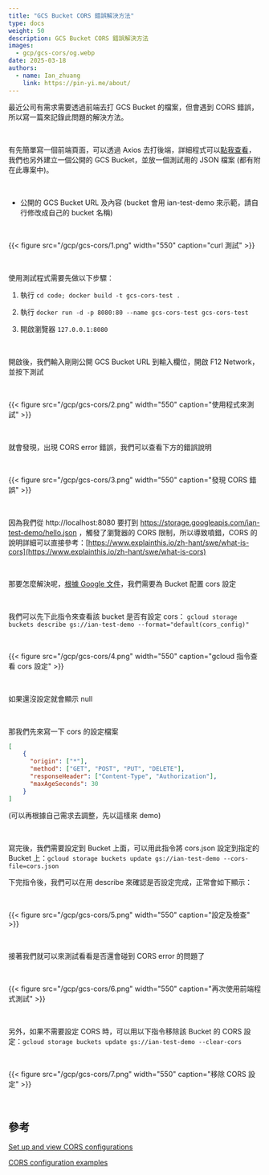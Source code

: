 ```yaml
---
title: "GCS Bucket CORS 錯誤解決方法"
type: docs
weight: 50
description: GCS Bucket CORS 錯誤解決方法
images:
  - gcp/gcs-cors/og.webp
date: 2025-03-18
authors:
  - name: Ian_zhuang
    link: https://pin-yi.me/about/
---
```


最近公司有需求需要透過前端去打 GCS Bucket 的檔案，但會遇到 CORS 錯誤，所以寫一篇來記錄此問題的解決方法。

<br>

有先簡單寫一個前端頁面，可以透過 Axios 去打後端，詳細程式可以[點我查看](https://github.com/880831ian/gcs-cors)，我們也另外建立一個公開的 GCS Bucket，並放一個測試用的 JSON 檔案
(都有附在此專案中)。

<br>

- 公開的 GCS Bucket URL 及內容 (bucket 會用 ian-test-demo 來示範，請自行修改成自己的 bucket 名稱)

<br>

{{< figure src="/gcp/gcs-cors/1.png" width="550" caption="curl 測試" >}}

<br>

使用測試程式需要先做以下步驟：

1. 執行 `cd code; docker build -t gcs-cors-test .`

2. 執行 `docker run -d -p 8080:80 --name gcs-cors-test gcs-cors-test`

3. 開啟瀏覽器 `127.0.0.1:8080`

<br>

開啟後，我們輸入剛剛公開 GCS Bucket URL 到輸入欄位，開啟 F12 Network，並按下測試

<br>

{{< figure src="/gcp/gcs-cors/2.png" width="550" caption="使用程式來測試" >}}

<br>

就會發現，出現 CORS error 錯誤，我們可以查看下方的錯誤說明

<br>

{{< figure src="/gcp/gcs-cors/3.png" width="550" caption="發現 CORS 錯誤" >}}

<br>

因為我們從 http://localhost:8080 要打到 https://storage.googleapis.com/ian-test-demo/hello.json ，觸發了瀏覽器的 CORS 限制，所以導致噴錯，CORS 的說明詳細可以直接參考：[https://www.explainthis.io/zh-hant/swe/what-is-cors](https://www.explainthis.io/zh-hant/swe/what-is-cors)

<br>

那要怎麼解決呢，[根據 Google 文件](https://cloud.google.com/storage/docs/using-cors#command-line)，我們需要為 Bucket 配置 cors 設定

<br>

 我們可以先下此指令來查看該 bucket 是否有設定 cors： `gcloud storage buckets describe gs://ian-test-demo --format="default(cors_config)"`

<br>

{{< figure src="/gcp/gcs-cors/4.png" width="550" caption="gcloud 指令查看 cors 設定" >}}

<br>

如果還沒設定就會顯示 null

<br>

那我們先來寫一下 cors 的設定檔案

```json
[
    {
      "origin": ["*"],
      "method": ["GET", "POST", "PUT", "DELETE"],
      "responseHeader": ["Content-Type", "Authorization"],
      "maxAgeSeconds": 30
    }
]
```
(可以再根據自己需求去調整，先以這樣來 demo)

<br>

寫完後，我們需要設定到 Bucket 上面，可以用此指令將 cors.json 設定到指定的 Bucket 上：`gcloud storage buckets update gs://ian-test-demo --cors-file=cors.json`

下完指令後，我們可以在用 describe 來確認是否設定完成，正常會如下顯示：

<br>

{{< figure src="/gcp/gcs-cors/5.png" width="550" caption="設定及檢查" >}}

<br>

接著我們就可以來測試看看是否還會碰到 CORS error 的問題了

<br>

{{< figure src="/gcp/gcs-cors/6.png" width="550" caption="再次使用前端程式測試" >}}

<br>

另外，如果不需要設定 CORS 時，可以用以下指令移除該 Bucket 的 CORS 設定：`gcloud storage buckets update gs://ian-test-demo --clear-cors`

<br>

{{< figure src="/gcp/gcs-cors/7.png" width="550" caption="移除 CORS 設定" >}}

<br>

## 參考

[Set up and view CORS configurations](https://cloud.google.com/storage/docs/using-cors#command-line)

[CORS configuration examples](https://cloud.google.com/storage/docs/cors-configurations)

